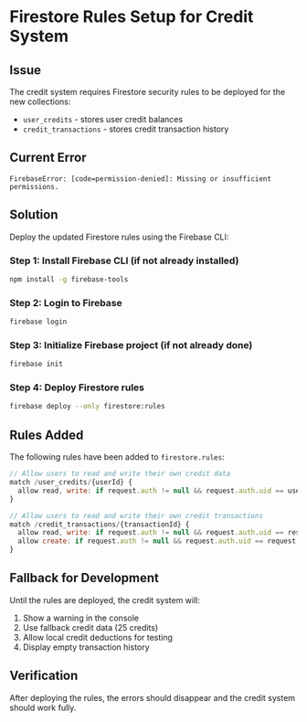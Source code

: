# Firestore Rules Setup for Credit System

## Issue

The credit system requires Firestore security rules to be deployed for the new collections:

- `user_credits` - stores user credit balances
- `credit_transactions` - stores credit transaction history

## Current Error

```
FirebaseError: [code=permission-denied]: Missing or insufficient permissions.
```

## Solution

Deploy the updated Firestore rules using the Firebase CLI:

### Step 1: Install Firebase CLI (if not already installed)

```bash
npm install -g firebase-tools
```

### Step 2: Login to Firebase

```bash
firebase login
```

### Step 3: Initialize Firebase project (if not already done)

```bash
firebase init
```

### Step 4: Deploy Firestore rules

```bash
firebase deploy --only firestore:rules
```

## Rules Added

The following rules have been added to `firestore.rules`:

```javascript
// Allow users to read and write their own credit data
match /user_credits/{userId} {
  allow read, write: if request.auth != null && request.auth.uid == userId;
}

// Allow users to read and write their own credit transactions
match /credit_transactions/{transactionId} {
  allow read, write: if request.auth != null && request.auth.uid == resource.data.userId;
  allow create: if request.auth != null && request.auth.uid == request.resource.data.userId;
}
```

## Fallback for Development

Until the rules are deployed, the credit system will:

1. Show a warning in the console
2. Use fallback credit data (25 credits)
3. Allow local credit deductions for testing
4. Display empty transaction history

## Verification

After deploying the rules, the errors should disappear and the credit system should work fully.
